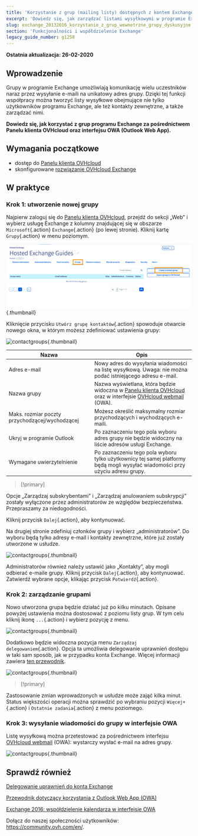 ```yaml
---
title: 'Korzystanie z grup (mailing listy) dostępnych z kontem Exchange'
excerpt: 'Dowiedz się, jak zarządzać listami wysyłkowymi w programie Exchange'
slug: exchange_20132016_korzystanie_z_grup_wewnetrzne_grupy_dyskusyjne
section: 'Funkcjonalności i współdzielenie Exchange'
legacy_guide_number: g1258
---
```


**Ostatnia aktualizacja: 26-02-2020**


## Wprowadzenie

Grupy w programie Exchange umożliwiają komunikację wielu uczestników naraz przez wysyłanie e-maili na unikatowy adres grupy. Dzięki tej funkcji współpracy można tworzyć listy wysyłkowe obejmujące nie tylko użytkowników programu Exchange, ale też kontakty zewnętrzne, a także zarządzać nimi.

**Dowiedz się, jak korzystać z grup programu Exchange za pośrednictwem Panelu klienta OVHcloud oraz interfejsu OWA (Outlook Web App).**


## Wymagania początkowe

- dostęp do [Panelu klienta OVHcloud](https://www.ovh.com/auth/?action=gotomanager&from=https://www.ovh.pl/&ovhSubsidiary=pl)
- skonfigurowane [rozwiązanie OVHcloud Exchange](https://www.ovh.pl/emaile/hosted-exchange/)


## W praktyce

### Krok 1: utworzenie nowej grupy

Najpierw zaloguj się do [Panelu klienta OVHcloud](https://www.ovh.com/auth/?action=gotomanager&from=https://www.ovh.pl/&ovhSubsidiary=pl), przejdź do sekcji „Web” i wybierz usługę Exchange z kolumny znajdującej się w obszarze `Microsoft`{.action} `Exchange`{.action} (po lewej stronie). Kliknij kartę `Grupy`{.action} w menu poziomym.

![contactgroups](images/exchange-groups-step1.png){.thumbnail}

Kliknięcie przycisku `Utwórz grupę kontaktów`{.action} spowoduje otwarcie nowego okna, w którym możesz zdefiniować ustawienia grupy:

![contactgroups](images/exchange-groups-step2.png){.thumbnail}

|Nazwa|Opis|
|---|---|
|Adres e-mail|Nowy adres do wysyłania wiadomości na listę wysyłkową. Uwaga: nie można podać istniejącego adresu e-mail.|
|Nazwa grupy|Nazwa wyświetlana, która będzie widoczna w [Panelu klienta OVHcloud](https://www.ovh.com/auth/?action=gotomanager&from=https://www.ovh.pl/&ovhSubsidiary=pl) oraz w interfejsie [OVHcloud webmail](https://www.ovh.pl/mail/) (OWA).|
|Maks. rozmiar poczty przychodzącej/wychodzącej|Możesz określić maksymalny rozmiar przychodzących i wychodzących e-maili.|
|Ukryj w programie Outlook|Po zaznaczeniu tego pola wyboru adres grupy nie będzie widoczny na liście adresów usługi Exchange.|
|Wymagane uwierzytelnienie|Po zaznaczeniu tego pola wyboru tylko użytkownicy tej samej platformy będą mogli wysyłać wiadomości przy użyciu adresu grupy.|

> [!primary]
>
Opcje „Zarządzaj subskrybentami” i „Zarządzaj anulowaniem subskrypcji” zostały wyłączone przez administratorów ze względów bezpieczeństwa. Przepraszamy za niedogodności.
>

Kliknij przycisk `Dalej`{.action}, aby kontynuować.

Na drugiej stronie zdefiniuj członków grupy i wybierz „administratorów”. Do wyboru będą tylko adresy e-mail i kontakty zewnętrzne, które już zostały utworzone w usłudze.

![contactgroups](images/exchange-groups-step3.png){.thumbnail}

Administratorów również należy ustawić jako „Kontakty”, aby mogli odbierać e-maile grupy.
Kliknij przycisk `Dalej`{.action}, aby kontynuować. Zatwierdź wybrane opcje, klikając przycisk `Potwierdź`{.action}.


### Krok 2: zarządzanie grupami

Nowo utworzona grupa będzie działać już po kilku minutach. Opisane powyżej ustawienia można dostosować z poziomu listy grup. W tym celu kliknij ikonę `...`{.action} i wybierz pozycję z menu.

![contactgroups](images/exchange-groups-step4.png){.thumbnail}

Dodatkowo będzie widoczna pozycja menu `Zarządzaj delegowaniem`{.action}. Opcja ta umożliwia delegowanie uprawnień dostępu w taki sam sposób, jak w przypadku konta Exchange. Więcej informacji zawiera [ten przewodnik](https://docs.ovh.com/pl/microsoft-collaborative-solutions/exchange_2013_przyznanie_uprawnien_full_access/).

![contactgroups](images/exchange-groups-step5.png){.thumbnail}

> [!primary]
>
Zastosowanie zmian wprowadzonych w usłudze może zająć kilka minut. Status większości operacji można sprawdzić po wybraniu pozycji `Więcej+`{.action} i `Ostatnie zadania`{.action} z menu poziomego.
>


### Krok 3: wysyłanie wiadomości do grupy w interfejsie OWA

Listę wysyłkową można przetestować za pośrednictwem interfejsu [OVHcloud webmail](https://www.ovh.pl/mail/) (OWA): wystarczy wysłać e-mail na adres grupy.

![contactgroups](images/exchange-groups-step6.png){.thumbnail}


## Sprawdź również

[Delegowanie uprawnień do konta Exchange](https://docs.ovh.com/pl/microsoft-collaborative-solutions/exchange_2013_przyznanie_uprawnien_full_access/)

[Przewodnik dotyczący korzystania z Outlook Web App (OWA)](https://docs.ovh.com/pl/microsoft-collaborative-solutions/exchange_2016_przewodnik_dotyczacy_korzystania_z_outlook_web_app/)

[Exchange 2016: współdzielenie kalendarza w interfejsie OWA](https://docs.ovh.com/pl/microsoft-collaborative-solutions/exchange_2016_wspoldzielenie_kalendarza_poprzez_webmail_owa/)

Dołącz do naszej społeczności użytkowników: <https://community.ovh.com/en/>.